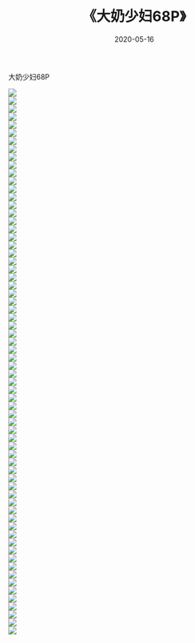 ﻿---
layout: post
title:  《大奶少妇68P》
date:   2020-05-16
img: http://pic.660000.xyz/1:/性感/2020/大奶少妇68P/000.jpg
categories: [美女, 清纯, 唯美]
---

大奶少妇68P

  ![](http://pic.660000.xyz/1:/性感/2020/大奶少妇68P/001.jpg) <br> ![](http://pic.660000.xyz/1:/性感/2020/大奶少妇68P/002.jpg) <br> ![](http://pic.660000.xyz/1:/性感/2020/大奶少妇68P/003.jpg) <br> ![](http://pic.660000.xyz/1:/性感/2020/大奶少妇68P/004.jpg) <br> ![](http://pic.660000.xyz/1:/性感/2020/大奶少妇68P/005.jpg) <br> ![](http://pic.660000.xyz/1:/性感/2020/大奶少妇68P/006.jpg) <br> ![](http://pic.660000.xyz/1:/性感/2020/大奶少妇68P/007.jpg) <br> ![](http://pic.660000.xyz/1:/性感/2020/大奶少妇68P/008.jpg) <br> ![](http://pic.660000.xyz/1:/性感/2020/大奶少妇68P/009.jpg) <br> ![](http://pic.660000.xyz/1:/性感/2020/大奶少妇68P/010.jpg) <br> ![](http://pic.660000.xyz/1:/性感/2020/大奶少妇68P/011.jpg) <br> ![](http://pic.660000.xyz/1:/性感/2020/大奶少妇68P/012.jpg) <br> ![](http://pic.660000.xyz/1:/性感/2020/大奶少妇68P/013.jpg) <br> ![](http://pic.660000.xyz/1:/性感/2020/大奶少妇68P/014.jpg) <br> ![](http://pic.660000.xyz/1:/性感/2020/大奶少妇68P/015.jpg) <br> ![](http://pic.660000.xyz/1:/性感/2020/大奶少妇68P/016.jpg) <br> ![](http://pic.660000.xyz/1:/性感/2020/大奶少妇68P/017.jpg) <br> ![](http://pic.660000.xyz/1:/性感/2020/大奶少妇68P/018.jpg) <br> ![](http://pic.660000.xyz/1:/性感/2020/大奶少妇68P/019.jpg) <br> ![](http://pic.660000.xyz/1:/性感/2020/大奶少妇68P/020.jpg) <br> ![](http://pic.660000.xyz/1:/性感/2020/大奶少妇68P/021.jpg) <br> ![](http://pic.660000.xyz/1:/性感/2020/大奶少妇68P/022.jpg) <br> ![](http://pic.660000.xyz/1:/性感/2020/大奶少妇68P/023.jpg) <br> ![](http://pic.660000.xyz/1:/性感/2020/大奶少妇68P/024.jpg) <br> ![](http://pic.660000.xyz/1:/性感/2020/大奶少妇68P/025.jpg) <br> ![](http://pic.660000.xyz/1:/性感/2020/大奶少妇68P/026.jpg) <br> ![](http://pic.660000.xyz/1:/性感/2020/大奶少妇68P/027.jpg) <br> ![](http://pic.660000.xyz/1:/性感/2020/大奶少妇68P/028.jpg) <br> ![](http://pic.660000.xyz/1:/性感/2020/大奶少妇68P/029.jpg) <br> ![](http://pic.660000.xyz/1:/性感/2020/大奶少妇68P/030.jpg) <br> ![](http://pic.660000.xyz/1:/性感/2020/大奶少妇68P/031.jpg) <br> ![](http://pic.660000.xyz/1:/性感/2020/大奶少妇68P/032.jpg) <br> ![](http://pic.660000.xyz/1:/性感/2020/大奶少妇68P/033.jpg) <br> ![](http://pic.660000.xyz/1:/性感/2020/大奶少妇68P/034.jpg) <br> ![](http://pic.660000.xyz/1:/性感/2020/大奶少妇68P/035.jpg) <br> ![](http://pic.660000.xyz/1:/性感/2020/大奶少妇68P/036.jpg) <br> ![](http://pic.660000.xyz/1:/性感/2020/大奶少妇68P/037.jpg) <br> ![](http://pic.660000.xyz/1:/性感/2020/大奶少妇68P/038.jpg) <br> ![](http://pic.660000.xyz/1:/性感/2020/大奶少妇68P/039.jpg) <br> ![](http://pic.660000.xyz/1:/性感/2020/大奶少妇68P/040.jpg) <br> ![](http://pic.660000.xyz/1:/性感/2020/大奶少妇68P/041.jpg) <br> ![](http://pic.660000.xyz/1:/性感/2020/大奶少妇68P/042.jpg) <br> ![](http://pic.660000.xyz/1:/性感/2020/大奶少妇68P/043.jpg) <br> ![](http://pic.660000.xyz/1:/性感/2020/大奶少妇68P/044.jpg) <br> ![](http://pic.660000.xyz/1:/性感/2020/大奶少妇68P/045.jpg) <br> ![](http://pic.660000.xyz/1:/性感/2020/大奶少妇68P/046.jpg) <br> ![](http://pic.660000.xyz/1:/性感/2020/大奶少妇68P/047.jpg) <br> ![](http://pic.660000.xyz/1:/性感/2020/大奶少妇68P/048.jpg) <br> ![](http://pic.660000.xyz/1:/性感/2020/大奶少妇68P/049.jpg) <br> ![](http://pic.660000.xyz/1:/性感/2020/大奶少妇68P/050.jpg) <br> ![](http://pic.660000.xyz/1:/性感/2020/大奶少妇68P/051.jpg) <br> ![](http://pic.660000.xyz/1:/性感/2020/大奶少妇68P/052.jpg) <br> ![](http://pic.660000.xyz/1:/性感/2020/大奶少妇68P/053.jpg) <br> ![](http://pic.660000.xyz/1:/性感/2020/大奶少妇68P/054.jpg) <br> ![](http://pic.660000.xyz/1:/性感/2020/大奶少妇68P/055.jpg) <br> ![](http://pic.660000.xyz/1:/性感/2020/大奶少妇68P/056.jpg) <br> ![](http://pic.660000.xyz/1:/性感/2020/大奶少妇68P/057.jpg) <br> ![](http://pic.660000.xyz/1:/性感/2020/大奶少妇68P/058.jpg) <br> ![](http://pic.660000.xyz/1:/性感/2020/大奶少妇68P/059.jpg) <br> ![](http://pic.660000.xyz/1:/性感/2020/大奶少妇68P/060.jpg) <br> ![](http://pic.660000.xyz/1:/性感/2020/大奶少妇68P/061.jpg) <br> ![](http://pic.660000.xyz/1:/性感/2020/大奶少妇68P/062.jpg) <br> ![](http://pic.660000.xyz/1:/性感/2020/大奶少妇68P/063.jpg) <br> ![](http://pic.660000.xyz/1:/性感/2020/大奶少妇68P/064.jpg) <br> ![](http://pic.660000.xyz/1:/性感/2020/大奶少妇68P/065.jpg) <br> ![](http://pic.660000.xyz/1:/性感/2020/大奶少妇68P/066.jpg) <br> ![](http://pic.660000.xyz/1:/性感/2020/大奶少妇68P/067.jpg) <br> ![](http://pic.660000.xyz/1:/性感/2020/大奶少妇68P/068.jpg) <br>